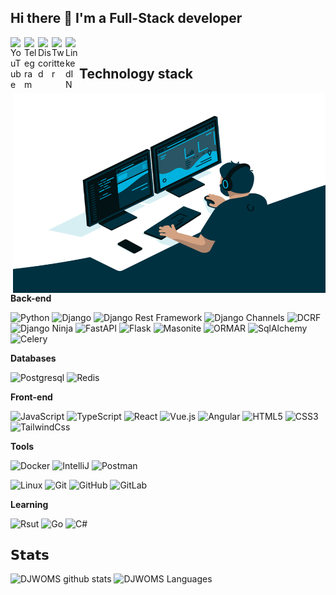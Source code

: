 ## Hi there 👋 I'm a Full-Stack developer

<a href="https://www.youtube.com/c/DjangoSchool">
  <img align="left" alt="YouTube" width="22px" src="https://raw.githubusercontent.com/peterthehan/peterthehan/master/assets/youtube.svg" />
</a>
<a href="https://t.me/DJWOMS">
  <img align="left" alt="Telegram" width="22px" src="https://camo.githubusercontent.com/5c1975da7d9ab735ceb71c57b6c7e48ff3e08ca4/68747470733a2f2f6564656e742e6769746875622e696f2f537570657254696e7949636f6e732f696d616765732f7376672f74656c656772616d2e737667">
</a>
<a href="https://discord.gg/v36E3cWx">
  <img align="left" alt="Discord" width="22px" src="https://raw.githubusercontent.com/peterthehan/peterthehan/master/assets/discord.svg" />
</a>
<a href="https://twitter.com/MikeOmelchenko">
  <img align="left" alt="Twitter" width="22px" src="https://raw.githubusercontent.com/peterthehan/peterthehan/master/assets/twitter.svg" />
</a>
<a href="https://www.linkedin.com/in/michael-omelchenko-100453156/">
  <img align="left" alt="LinkedIN" width="22px" src="https://raw.githubusercontent.com/peterthehan/peterthehan/master/assets/linkedin.svg" />
</a>

</br>

## Technology stack

<img align="right" alt="GIF" src="https://github.com/DJWOMS/DJWOMS/blob/main/code.gif?raw=true" width="500" height="320" />

**Back-end**

![Python](https://img.shields.io/badge/-Python-black?style=flat-square&logo=Python)
![Django](https://img.shields.io/badge/-Django-0aad48?style=flat-square&logo=Django)
![Django Rest Framework](https://img.shields.io/badge/DRF-red?style=flat-square&logo=Django)
![Django Channels](https://img.shields.io/badge/-Django_Channels-46a2f1?style=flat-square&logo=Django)
![DCRF](https://img.shields.io/badge/-DCRF-46a2f1?style=flat-square&logo=Django)
![Django Ninja](https://img.shields.io/badge/-Django_Ninja-%234B32C3?style=flat-square&logo=Django)
![FastAPI](https://img.shields.io/badge/-FastAPI-%2300C7B7?style=flat-square&logo=FastAPI)
![Flask](https://img.shields.io/badge/-Flask-%232c3e50?style=flat-square&logo=Flask)
![Masonite](https://img.shields.io/badge/-Masonite-blue?style=flat-square&logo=Masonite)
![ORMAR](https://img.shields.io/badge/-ORMAR-DD0031?style=flat-square&logo=ORMAR)
![SqlAlchemy](https://img.shields.io/badge/-SqlAlchemy-FCA121?style=flat-square&logo=SqlAlchemy)
![Celery](https://img.shields.io/badge/-Celery-%2300C7B7?style=flat-square&logo=Celery)

**Databases**

![Postgresql](https://img.shields.io/badge/-Postgresql-%232c3e50?style=flat-square&logo=Postgresql)
![Redis](https://img.shields.io/badge/-Redis-FCA121?style=flat-square&logo=Redis)

**Front-end**

![JavaScript](https://img.shields.io/badge/-JavaScript-%23F7DF1C?style=flat-square&logo=javascript&logoColor=000000&labelColor=%23F7DF1C&color=%23FFCE5A)
![TypeScript](https://img.shields.io/badge/-TypeScript-007ACC?style=flat-square&logo=typescript&logoColor=white)
![React](https://img.shields.io/badge/-React-%232c3e50?style=flat-square&logo=react)
![Vue.js](https://img.shields.io/badge/-Vue.js-%232c3e50?style=flat-square&logo=vue-dot-js)
![Angular](https://img.shields.io/badge/-Angular-DD0031?style=flat-square&logo=angular&logoColor=whiter)
![HTML5](https://img.shields.io/badge/-HTML5-%23E44D27?style=flat-square&logo=html5&logoColor=ffffff)
![CSS3](https://img.shields.io/badge/-CSS3-%231572B6?style=flat-square&logo=css3)
![TailwindCss](https://img.shields.io/badge/-TailwindCss-%231a202c?style=flat-square&logo=tailwind-css)

**Tools**

![Docker](https://img.shields.io/badge/-Docker-46a2f1?style=flat-square&logo=docker&logoColor=white)
![IntelliJ](https://img.shields.io/badge/-IntelliJ%20IDEA-ffce5a?style=flat-square&logo=jetbrains)
![Postman](https://img.shields.io/badge/Postman-FCA121?style=flat-square&logo=postman)

![Linux](https://img.shields.io/badge/Linux-black?style=flat-square&logo=linux)
![Git](https://img.shields.io/badge/-Git-black?style=flat-square&logo=git)
![GitHub](https://img.shields.io/badge/-GitHub-181717?style=flat-square&logo=github)
![GitLab](https://img.shields.io/badge/-GitLab-FCA121?style=flat-square&logo=gitlab)

**Learning**

![Rsut](https://img.shields.io/badge/-Rust-orange?style=flat-square&logo=rust)
![Go](https://img.shields.io/badge/-Go-grey?style=flat-square&logo=go)
![С#](https://img.shields.io/badge/-%D0%A1Sharp-1d72b1?style=flat-square&logo=csharp)

## 𝗦𝘁𝗮𝘁𝘀

![DJWOMS github stats](https://github-readme-stats.vercel.app/api?username=DJWOMS&show_icons=true&theme=dracula&include_all_commits=true&count_private=true)
![DJWOMS Languages](https://github-readme-stats.vercel.app/api/top-langs/?username=DJWOMS&layout=compact&count_private=true&theme=gruvbox)

<!--
**DJWOMS/DJWOMS** is a ✨ _special_ ✨ repository because its `README.md` (this file) appears on your GitHub profile.

Here are some ideas to get you started:

- 🔭 I’m currently working on ...
- 🌱 I’m currently learning ...
- 👯 I’m looking to collaborate on ...
- 🤔 I’m looking for help with ...
- 💬 Ask me about ...
- 📫 How to reach me: ...
- 😄 Pronouns: ...
- ⚡ Fun fact: ...
-->
